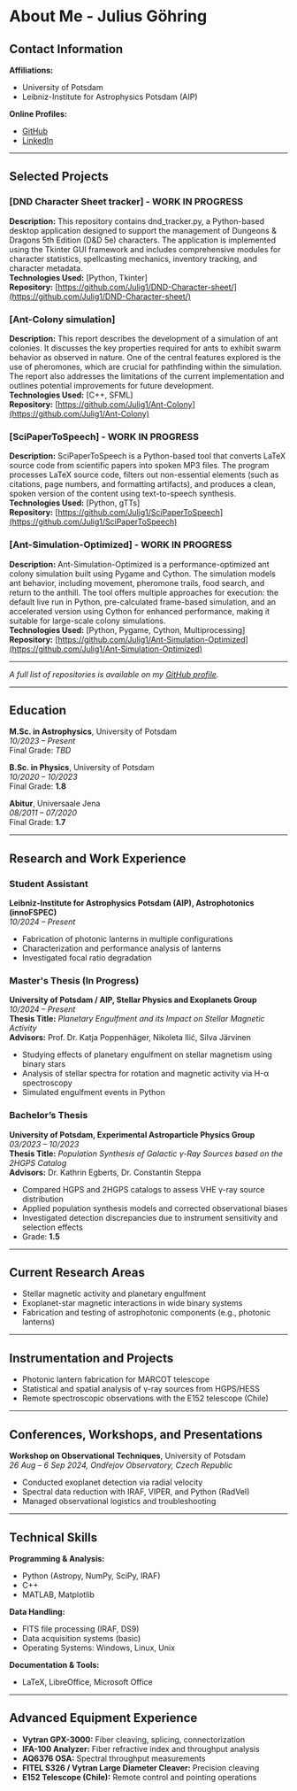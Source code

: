 # About Me - Julius Göhring

## Contact Information

**Affiliations:**
- University of Potsdam  
- Leibniz-Institute for Astrophysics Potsdam (AIP)

**Online Profiles:**
- [GitHub](https://github.com/Julig1)
- [LinkedIn](https://linkedin.com/in/yourusername)

---

## Selected Projects

### [DND Character Sheet tracker] - WORK IN PROGRESS
**Description:** This repository contains dnd_tracker.py, a Python-based desktop application designed to support the management of Dungeons & Dragons 5th Edition (D&D 5e) characters. The application is implemented using the Tkinter GUI framework and includes comprehensive modules for character statistics, spellcasting mechanics, inventory tracking, and character metadata.\
**Technologies Used:** [Python, Tkinter]\
**Repository:** [https://github.com/Julig1/DND-Character-sheet/](https://github.com/Julig1/DND-Character-sheet/)

### [Ant-Colony simulation]
**Description:** This report describes the development of a simulation of ant colonies. It discusses the key properties required for ants to exhibit swarm behavior as observed in nature. One of the central features explored is the use of pheromones, which are crucial for pathfinding within the simulation. The report also addresses the limitations of the current implementation and outlines potential improvements for future development.\
**Technologies Used:** [C++, SFML]\
**Repository:** [https://github.com/Julig1/Ant-Colony](https://github.com/Julig1/Ant-Colony)

### [SciPaperToSpeech] - WORK IN PROGRESS
**Description:** SciPaperToSpeech is a Python-based tool that converts LaTeX source code from scientific papers into spoken MP3 files. The program processes LaTeX source code, filters out non-essential elements (such as citations, page numbers, and formatting artifacts), and produces a clean, spoken version of the content using text-to-speech synthesis.\
**Technologies Used:** [Python, gTTs]\
**Repository:** [https://github.com/Julig1/SciPaperToSpeech](https://github.com/Julig1/SciPaperToSpeech)

### [Ant-Simulation-Optimized] - WORK IN PROGRESS
**Description:** Ant-Simulation-Optimized is a performance-optimized ant colony simulation built using Pygame and Cython. The simulation models ant behavior, including movement, pheromone trails, food search, and return to the anthill. The tool offers multiple approaches for execution: the default live run in Python, pre-calculated frame-based simulation, and an accelerated version using Cython for enhanced performance, making it suitable for large-scale colony simulations.\
**Technologies Used:** [Python, Pygame, Cython, Multiprocessing]\
**Repository:** [https://github.com/Julig1/Ant-Simulation-Optimized](https://github.com/Julig1/Ant-Simulation-Optimized)

---

*A full list of repositories is available on my [GitHub profile](https://github.com/Julig1).*

---

## Education

**M.Sc. in Astrophysics**, University of Potsdam  
*10/2023 – Present*  
Final Grade: *TBD*

**B.Sc. in Physics**, University of Potsdam  
*10/2020 – 10/2023*  
Final Grade: **1.8**

**Abitur**, Universaale Jena  
*08/2011 – 07/2020*  
Final Grade: **1.7**

---

## Research and Work Experience

### Student Assistant  
**Leibniz-Institute for Astrophysics Potsdam (AIP), Astrophotonics (innoFSPEC)**  
*10/2024 – Present*  
- Fabrication of photonic lanterns in multiple configurations  
- Characterization and performance analysis of lanterns  
- Investigated focal ratio degradation

### Master's Thesis (In Progress)  
**University of Potsdam / AIP, Stellar Physics and Exoplanets Group**  
*10/2024 – Present*  
**Thesis Title:** *Planetary Engulfment and its Impact on Stellar Magnetic Activity*  
**Advisors:** Prof. Dr. Katja Poppenhäger, Nikoleta Ilić, Silva Järvinen  
- Studying effects of planetary engulfment on stellar magnetism using binary stars  
- Analysis of stellar spectra for rotation and magnetic activity via H-α spectroscopy  
- Simulated engulfment events in Python

### Bachelor’s Thesis  
**University of Potsdam, Experimental Astroparticle Physics Group**  
*03/2023 – 10/2023*  
**Thesis Title:** *Population Synthesis of Galactic γ-Ray Sources based on the 2HGPS Catalog*  
**Advisors:** Dr. Kathrin Egberts, Dr. Constantin Steppa  
- Compared HGPS and 2HGPS catalogs to assess VHE γ-ray source distribution  
- Applied population synthesis models and corrected observational biases  
- Investigated detection discrepancies due to instrument sensitivity and selection effects  
- Grade: **1.5**

---

## Current Research Areas

- Stellar magnetic activity and planetary engulfment  
- Exoplanet-star magnetic interactions in wide binary systems  
- Fabrication and testing of astrophotonic components (e.g., photonic lanterns)

---

## Instrumentation and Projects

- Photonic lantern fabrication for MARCOT telescope  
- Statistical and spatial analysis of γ-ray sources from HGPS/HESS  
- Remote spectroscopic observations with the E152 telescope (Chile)

---

## Conferences, Workshops, and Presentations

**Workshop on Observational Techniques**, University of Potsdam  
*26 Aug – 6 Sep 2024, Ondřejov Observatory, Czech Republic*  
- Conducted exoplanet detection via radial velocity  
- Spectral data reduction with IRAF, VIPER, and Python (RadVel)  
- Managed observational logistics and troubleshooting

---

## Technical Skills

**Programming & Analysis:**  
- Python (Astropy, NumPy, SciPy, IRAF)  
- C++  
- MATLAB, Matplotlib

**Data Handling:**  
- FITS file processing (IRAF, DS9)  
- Data acquisition systems (basic)  
- Operating Systems: Windows, Linux, Unix

**Documentation & Tools:**  
- LaTeX, LibreOffice, Microsoft Office  

---

## Advanced Equipment Experience

- **Vytran GPX-3000:** Fiber cleaving, splicing, connectorization  
- **IFA-100 Analyzer:** Fiber refractive index and throughput analysis  
- **AQ6376 OSA:** Spectral throughput measurements  
- **FITEL S326 / Vytran Large Diameter Cleaver:** Precision cleaving  
- **E152 Telescope (Chile):** Remote control and pointing operations
